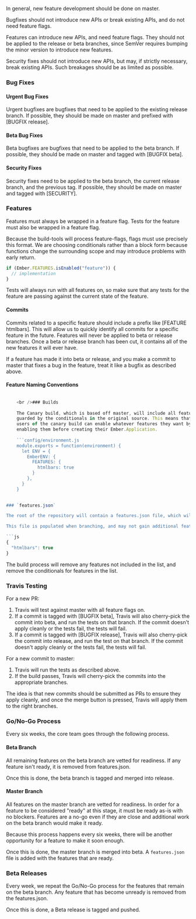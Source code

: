 In general, new feature development should be done on master.

Bugfixes should not introduce new APIs or break existing APIs, and do not need feature flags.

Features can introduce new APIs, and need feature flags. They should not be applied to the release or beta branches, since SemVer requires bumping the minor version to introduce new features.

Security fixes should not introduce new APIs, but may, if strictly necessary, break existing APIs. Such breakages should be as limited as possible.

### Bug Fixes

#### Urgent Bug Fixes

Urgent bugfixes are bugfixes that need to be applied to the existing release branch. If possible, they should be made on master and prefixed with [BUGFIX release].

#### Beta Bug Fixes

Beta bugfixes are bugfixes that need to be applied to the beta branch. If possible, they should be made on master and tagged with [BUGFIX beta].

#### Security Fixes

Security fixes need to be applied to the beta branch, the current release branch, and the previous tag. If possible, they should be made on master and tagged with [SECURITY].

### Features

Features must always be wrapped in a feature flag. Tests for the feature must also be wrapped in a feature flag.

Because the build-tools will process feature-flags, flags must use precisely this format. We are choosing conditionals rather than a block form because functions change the surrounding scope and may introduce problems with early return.

```js
if (Ember.FEATURES.isEnabled("feature")) {
  // implementation
}
```

Tests will always run with all features on, so make sure that any tests for the feature are passing against the current state of the feature.

#### Commits

Commits related to a specific feature should include a prefix like [FEATURE htmlbars]. This will allow us to quickly identify all commits for a specific feature in the future. Features will never be applied to beta or release branches. Once a beta or release branch has been cut, it contains all of the new features it will ever have.

If a feature has made it into beta or release, and you make a commit to master that fixes a bug in the feature, treat it like a bugfix as described above.

#### Feature Naming Conventions

```config/environment.js Ember.FEATURES['<packagename>-<feature>'] // if package specific Ember.FEATURES['container-factory-injections'] Ember.FEATURES['htmlbars']

    <br />### Builds
    
    The Canary build, which is based off master, will include all features,
    guarded by the conditionals in the original source. This means that
    users of the canary build can enable whatever features they want by
    enabling them before creating their Ember.Application.
    
    ```config/environment.js
    module.exports = function(environment) {
      let ENV = {
        EmberENV: {
          FEATURES: {
            htmlbars: true
          }
        },
      }
    }
    

### `features.json`

The root of the repository will contain a features.json file, which will contain a list of features that should be enabled for beta or release builds.

This file is populated when branching, and may not gain additional features after the original branch. It may remove features.

```js
{
  "htmlbars": true
}
```

The build process will remove any features not included in the list, and remove the conditionals for features in the list.

### Travis Testing

For a new PR:

  1. Travis will test against master with all feature flags on.
  2. If a commit is tagged with [BUGFIX beta], Travis will also cherry-pick the commit into beta, and run the tests on that branch. If the commit doesn't apply cleanly or the tests fail, the tests will fail.
  3. If a commit is tagged with [BUGFIX release], Travis will also cherry-pick the commit into release, and run the test on that branch. If the commit doesn't apply cleanly or the tests fail, the tests will fail.

For a new commit to master:

  1. Travis will run the tests as described above.
  2. If the build passes, Travis will cherry-pick the commits into the appropriate branches.

The idea is that new commits should be submitted as PRs to ensure they apply cleanly, and once the merge button is pressed, Travis will apply them to the right branches.

### Go/No-Go Process

Every six weeks, the core team goes through the following process.

#### Beta Branch

All remaining features on the beta branch are vetted for readiness. If any feature isn't ready, it is removed from features.json.

Once this is done, the beta branch is tagged and merged into release.

#### Master Branch

All features on the master branch are vetted for readiness. In order for a feature to be considered "ready" at this stage, it must be ready as-is with no blockers. Features are a no-go even if they are close and additional work on the beta branch would make it ready.

Because this process happens every six weeks, there will be another opportunity for a feature to make it soon enough.

Once this is done, the master branch is merged into beta. A `features.json` file is added with the features that are ready.

### Beta Releases

Every week, we repeat the Go/No-Go process for the features that remain on the beta branch. Any feature that has become unready is removed from the features.json.

Once this is done, a Beta release is tagged and pushed.